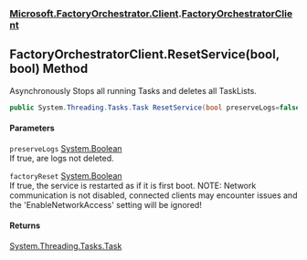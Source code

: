 ### [Microsoft.FactoryOrchestrator.Client](Microsoft_FactoryOrchestrator_Client.md 'Microsoft.FactoryOrchestrator.Client').[FactoryOrchestratorClient](FactoryOrchestratorClient.md 'Microsoft.FactoryOrchestrator.Client.FactoryOrchestratorClient')
## FactoryOrchestratorClient.ResetService(bool, bool) Method
Asynchronously Stops all running Tasks and deletes all TaskLists.  
```csharp
public System.Threading.Tasks.Task ResetService(bool preserveLogs=false, bool factoryReset=false);
```
#### Parameters
<a name='Microsoft_FactoryOrchestrator_Client_FactoryOrchestratorClient_ResetService(bool_bool)_preserveLogs'></a>
`preserveLogs` [System.Boolean](https://docs.microsoft.com/en-us/dotnet/api/System.Boolean 'System.Boolean')  
If true, are logs not deleted.
  
<a name='Microsoft_FactoryOrchestrator_Client_FactoryOrchestratorClient_ResetService(bool_bool)_factoryReset'></a>
`factoryReset` [System.Boolean](https://docs.microsoft.com/en-us/dotnet/api/System.Boolean 'System.Boolean')  
If true, the service is restarted as if it is first boot. NOTE: Network communication is not disabled, connected clients may encounter issues and the 'EnableNetworkAccess' setting will be ignored! 
  
#### Returns
[System.Threading.Tasks.Task](https://docs.microsoft.com/en-us/dotnet/api/System.Threading.Tasks.Task 'System.Threading.Tasks.Task')  
